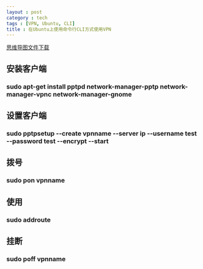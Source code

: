 ```yaml
---
layout : post
category : tech
tags : [VPN, Ubuntu, CLI]
title : 在Ubuntu上使用命令行CLI方式使用VPN
---
```

[思维导图文件下载](https://docs.google.com/file/d/0B1DrsqrLRzeIbWRnWDNwT0NtcG8/edit)

## 安装客户端


### sudo apt-get install pptpd network-manager-pptp network-manager-vpnc network-manager-gnome


## 设置客户端


### sudo pptpsetup --create vpnname --server ip --username test --password test --encrypt --start


## 拨号


### sudo pon vpnname


## 使用


### sudo addroute


## 挂断


### sudo poff vpnname
